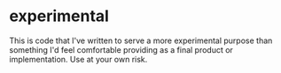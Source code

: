 # experimental

This is code that I've written to serve a more experimental purpose than something I'd feel comfortable providing as a final product or implementation. Use at your own risk.
